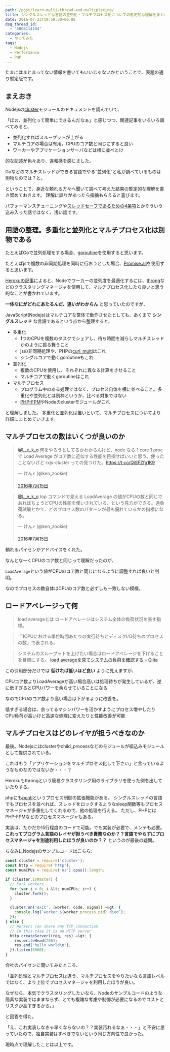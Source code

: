 ```yaml
---
path: /post/learn-multi-thread-and-multiplexing/
title: シングルスレッドな言語の並列化・マルチプロセス化についての暫定的な理解をまとめる
date: 2016-07-23T19:59:50+00:00
dsq_thread_id:
  - "5008114104"
categories:
  - やってみた
tags:
  - Nodejs
  - Performance
  - PHP
---
```

たまにはまとまってない情報を書いてもいいじゃないかということで、表題の通り暫定版です。

まえおき
----------------------------------------


Nodejsの[cluster](https://nodejs.org/api/cluster.html)モジュールのドキュメントを読んでいて、
  
「ほぉ、並列化って簡単にできるんだなぁ」と感じつつ、関連記事をいろいろ調べてみると、

  * 並列化すればスループットが上がる
  * マルチコアの場合は有用。CPUのコア数と同じにすると良い
  * ワーカーやアプリケーションサーバなどは横に並べとけ

的な記述が色々あり、違和感を感じました。
  
Goなどのマルチスレッドができる言語でやる&#8221;並列化&#8221;と私が調べているものは別物なのでは？と。

ということで、身近な頼れる方々へ聞いて調べて考えた結果の暫定的な理解を書き留めておきます。 理解に誤りがあったら指摘もらえると喜びます。

パフォーマンスチューニングや[スレッドセーフであるための4条項](https://ja.wikipedia.org/wiki/%E3%82%B9%E3%83%AC%E3%83%83%E3%83%89%E3%82%BB%E3%83%BC%E3%83%95#.E3.82.B9.E3.83.AC.E3.83.83.E3.83.89.E3.82.BB.E3.83.BC.E3.83.95.E3.81.8B.E3.81.A9.E3.81.86.E3.81.8B.E3.81.AE.E5.88.A4.E6.96.AD.E5.9F.BA.E6.BA.96)とかそういう込み入った話ではなく、浅い話です。

<!--more-->

用語の整理。多重化と並列化とマルチプロセス化は別物である
----------------------------------------


たとえばGoで並列処理をする場合、[goroutine](https://tour.golang.org/concurrency/1)を使用すると思います。
  
たとえばjsで複数の非同期処理を同時に行おうとした場合、[Promise.all](https://developer.mozilla.org/en-US/docs/Web/JavaScript/Reference/Global_Objects/Promise/all)を使用すると思います。
  
[Herokuの記事](https://devcenter.heroku.com/articles/node-concurrency)によると、Nodeでワーカーの並列度を最適化するには、[throng](https://github.com/hunterloftis/throng)などのクラスタリングマネージャを使用して、マルチプロセス化したら良いと思う的なことが書かれています。

**一体なにがどれにあたるんだ、違いがわからん** と思っていたのですが、
  
JavaScript(Nodejs)はマルチコアな筐体で動作させたとしても、あくまで **シングルスレッド** な言語であるという点から整理すると、

  * 多重化 
      * 1つのCPUを複数のタスクでシェアし、待ち時間を減らしマルチスレッドかのように振る舞うこと
      * jsの非同期処理や、PHPの[curl_multi](http://php.net/manual/ja/function.curl-multi-exec.php)はこれ
      * シングルコアで動くgoroutineもこれ
  * 並列化 
      * 複数のCPUを使用し、それぞれに異なる計算をさせること
      * マルチコアで動くgoroutineはこれ
  * マルチプロセス 
      * プログラム中のある処理ではなく、プロセス自体を横に並べること。多重化や並列化とは別枠というか、比べる対象ではない
      * [PHP-FPM](http://php-fpm.org/)やNodeのclusterモジュールがこれ

と理解しました。 多重化と並列化は置いといて、マルチプロセスについてより詳細にまとめていきます。

マルチプロセスの数はいくつが良いのか
----------------------------------------


<blockquote class="twitter-tweet" data-conversation="none" data-cards="hidden" data-lang="ja">
  <p lang="ja" dir="ltr">
    <a href="https://twitter.com/L_e_k_o">@L_e_k_o</a> 何をやろうとしてるかわからんけど、node なら 1 core 1 proc で Load Average がコア数に近似する性能を目指せばいいと思う。使ったことないけど rxjs-cluster っての見つけた。<a href="https://t.co/QjSFZfg1K9">https://t.co/QjSFZfg1K9</a>
  </p>&mdash; けん⚡ (@ken_zookie) 
  
  <a href="https://twitter.com/ken_zookie/status/753847655789309952">2016年7月15日</a>
</blockquote>

<blockquote class="twitter-tweet" data-lang="ja">
  <p lang="ja" dir="ltr">
    <a href="https://twitter.com/L_e_k_o">@L_e_k_o</a> top コマンドで見える LoadAverage の値がCPUの数と同じであればちょうどCPUの性能を使いきれている、という見方ができる。過負荷試験とかで、どのプロセス数のパターンが最も優れているかの指標になる。
  </p>&mdash; けん⚡ (@ken_zookie) 
  
  <a href="https://twitter.com/ken_zookie/status/753849205827919872">2016年7月15日</a>
</blockquote>

頼れるパイセンがアドバイスをくれた。
  
なんとなーくCPUのコア数と同じって理解だったのが、
  
`LoadAverage`という値がCPUのコア数と同じになるように調整すれば良いと判明。

なのでプロセスの数自体はCPUのコア数と必ずしも一致しない模様。

ロードアベレージって何
----------------------------------------


> load averageとは ロードアベレージはシステム全体の負荷状況を表す指標。
    
> 「1CPUにおける単位時間あたりの実行待ちとディスクI/O待ちのプロセスの数」で表される。
    
> システムのスループットを上げたい場合はロードアベレージを下げることを目標にする。 [load averageを見てシステムの負荷を確認する &#8211; Qiita](http://qiita.com/k0kubun/items/8065f5cf2da7605c8043)

この引用部分だけでは **低ければ低いほど良い** ように見えますが、
  
CPUコア数よりLoadAverageが高い場合高いは処理待ちが発生しているが、逆に低すぎるとCPUパワーを余らせていることになる

なのでCPUのコア数より高い場合は下がるように改善を。
  
低すぎる場合は、余ってるマシンパワーを活かすようにプロセス増やしたりCPU負荷が高いけど高速な処理に変えたりと性能改善が可能

マルチプロセスはどのレイヤが担うべきなのか
----------------------------------------


最後。Nodejsにはclusterやchild_processなどのモジュールが組込みモジュールとして提供されている。
  
これはもう「アプリケーションをマルチプロセス化して下さい」と言っているようなものなのではないか・・・？
  
Herokuもthrongという簡易クラスタリング用のライブラリを使った例を出していたりする。

phpにも[pcntl](http://php.net/manual/en/book.pcntl.php)というプロセス制御の拡張機能がある。 シングルスレッドの言語でもプロセスを並べれば、スレッドをロックするようなsleep関数等もプロセスマネージャが多重化してくれるので、他の処理を行える。 ただし、PHPにはPHP-FPMなどのプロセスマネージャもある。

実装は、たかだか15行程度のコードで可能。でも実装が必要で、メンテも必要。 **これってプログラム言語のレイヤが担うべき責務なのか？？言語でやらずにプロセスマネージャを別途利用したほうが良いのか？？** というのが最後の疑問。

ちなみにNodejsのサンプルコードはこちら:

```javascript
const cluster = require('cluster');
const http = require('http');
const numCPUs = require('os').cpus().length;

if (cluster.isMaster) {
  // Fork workers.
  for (var i = 0; i &lt; numCPUs; i++) {
    cluster.fork();
  }

  cluster.on('exit', (worker, code, signal) =&gt; {
    console.log(`worker ${worker.process.pid} died`);
  });
} else {
  // Workers can share any TCP connection
  // In this case it is an HTTP server
  http.createServer((req, res) =&gt; {
    res.writeHead(200);
    res.end('hello world\n');
  }).listen(8000);
}
```


会社のパイセンに聞いてみたところ、
  
「並列処理とマルチプロセスは違う、マルチプロセスをやりたいなら言語レベルではなく、より上位でプロセスマネージャを利用したほうが良い。
  
なぜなら、本気でクラスタリングしたいなら、Nodeのサンプルコードのような簡素な実装ではままならず、とても複雑な考慮や制御が必要になるのでコストとリスクが高すぎるから。」

と回答を得た。
  
「え、これ実装しなきゃ早くならないの？？実装汚れるなぁ・・・」と不安に思っていたので、独自実装はすべきでないという同じ方向性で良かった。

現時点で理解したことは以上です。

<div style="font-size:0px;height:0px;line-height:0px;margin:0;padding:0;clear:both">
</div>